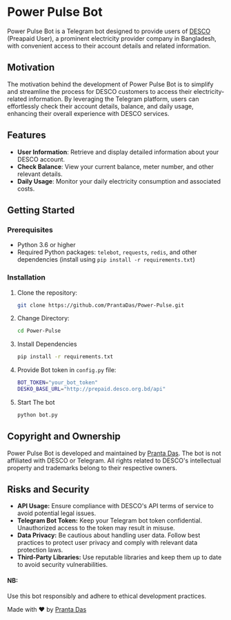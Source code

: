 # Power Pulse Bot

Power Pulse Bot is a Telegram bot designed to provide users of [DESCO](https://desco.gov.bd/) (Preapaid User), a prominent electricity provider company in Bangladesh, with convenient access to their account details and related information.

## Motivation
The motivation behind the development of Power Pulse Bot is to simplify and streamline the process for DESCO customers to access their electricity-related information. By leveraging the Telegram platform, users can effortlessly check their account details, balance, and daily usage, enhancing their overall experience with DESCO services.


## Features

- **User Information**: Retrieve and display detailed information about your DESCO account.
- **Check Balance**: View your current balance, meter number, and other relevant details.
- **Daily Usage**: Monitor your daily electricity consumption and associated costs.

## Getting Started

### Prerequisites

- Python 3.6 or higher
- Required Python packages: `telebot`, `requests`, `redis`, and other dependencies (install using `pip install -r requirements.txt`)

### Installation

1. Clone the repository:

   ```bash
   git clone https://github.com/PrantaDas/Power-Pulse.git
2. Change Directory:
    ```bash
    cd Power-Pulse
3. Install Dependencies
    ```bash
    pip install -r requirements.txt
4. Provide Bot token in `config.py` file:
    ```bash
    BOT_TOKEN="your_bot_token"
    DESKO_BASE_URL="http://prepaid.desco.org.bd/api"
5. Start The bot
    ```bash
    python bot.py

## Copyright and Ownership
Power Pulse Bot is developed and maintained by [Pranta Das](https://github.com/Prantadas). The bot is not affiliated with DESCO or Telegram. All rights related to DESCO's intellectual property and trademarks belong to their respective owners.

## Risks and Security
* **API Usage:** Ensure compliance with DESCO's API terms of service to avoid potential legal issues.
* **Telegram Bot Token:** Keep your Telegram bot token confidential. Unauthorized access to the token may result in misuse.
* **Data Privacy:** Be cautious about handling user data. Follow best practices to protect user privacy and comply with relevant data protection laws.
* **Third-Party Libraries:** Use reputable libraries and keep them up to date to avoid security vulnerabilities.

#### NB: 
Use this bot responsibly and adhere to ethical development practices.


Made with ❤️ by [Pranta Das](https://github.com/Prantadas)